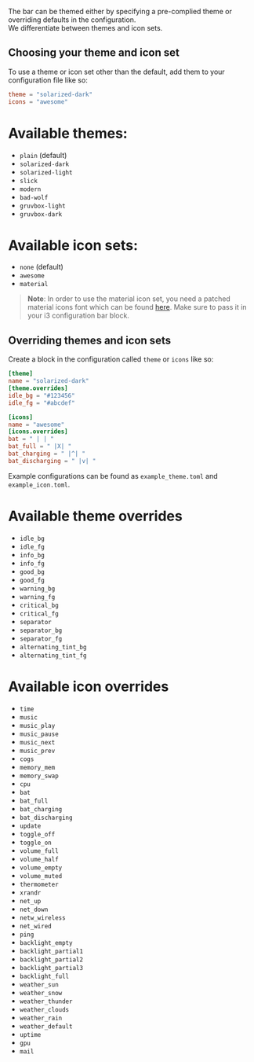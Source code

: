 The bar can be themed either by specifying a pre-complied theme or overriding defaults in the configuration.  
We differentiate between themes and icon sets.

## Choosing your theme and icon set
To use a theme or icon set other than the default, add them to your configuration file like so:
```toml
theme = "solarized-dark"
icons = "awesome"
```
# Available themes:
* `plain` (default)
* `solarized-dark`
* `solarized-light`
* `slick`
* `modern`
* `bad-wolf`
* `gruvbox-light`
* `gruvbox-dark`

# Available icon sets:
* `none` (default)
* `awesome`
* `material`

> **Note**: In order to use the material icon set, you need a patched material icons font which can be found [here](https://gist.github.com/draoncc/3c20d8d4262892ccd2e227eefeafa8ef/raw/3e6e12c213fba1ec28aaa26430c3606874754c30/MaterialIcons-Regular-for-inline.ttf). Make sure to pass it in your i3 configuration bar block.

## Overriding themes and icon sets
Create a block in the configuration called `theme` or `icons` like so:
```toml
[theme]
name = "solarized-dark"
[theme.overrides]
idle_bg = "#123456"
idle_fg = "#abcdef"

[icons]
name = "awesome"
[icons.overrides]
bat = " | | "
bat_full = " |X| "
bat_charging = " |^| "
bat_discharging = " |v| "
```

Example configurations can be found as `example_theme.toml` and `example_icon.toml`.

# Available theme overrides
* `idle_bg`
* `idle_fg`
* `info_bg`
* `info_fg`
* `good_bg`
* `good_fg`
* `warning_bg`
* `warning_fg`
* `critical_bg`
* `critical_fg`
* `separator`
* `separator_bg`
* `separator_fg`
* `alternating_tint_bg`
* `alternating_tint_fg`

# Available icon overrides
* `time`
* `music`
* `music_play`
* `music_pause`
* `music_next`
* `music_prev`
* `cogs`
* `memory_mem`
* `memory_swap`
* `cpu`
* `bat`
* `bat_full`
* `bat_charging`
* `bat_discharging`
* `update`
* `toggle_off`
* `toggle_on`
* `volume_full`
* `volume_half`
* `volume_empty`
* `volume_muted`
* `thermometer`
* `xrandr`
* `net_up`
* `net_down`
* `netw_wireless`
* `net_wired`
* `ping`
* `backlight_empty`
* `backlight_partial1`
* `backlight_partial2`
* `backlight_partial3`
* `backlight_full`
* `weather_sun`
* `weather_snow`
* `weather_thunder`
* `weather_clouds`
* `weather_rain`
* `weather_default`
* `uptime`
* `gpu`
* `mail`
